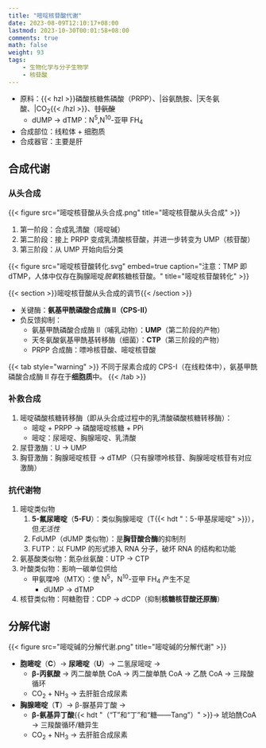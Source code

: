 ```yaml
---
title: "嘧啶核苷酸代谢"
date: 2023-08-09T12:10:17+08:00
lastmod: 2023-10-30T00:01:58+08:00
comments: true
math: false
weight: 93
tags:
    - 生物化学与分子生物学
    - 核苷酸
---
```


- 原料：{{< hzl >}}磷酸核糖焦磷酸（PRPP）、|谷氨酰胺、|天冬氨酸、|CO<sub>2</sub>{{< /hzl >}}、~~甘氨酸~~
    - dUMP → dTMP：N<sup>5</sup>,N<sup>10</sup>-亚甲 FH<sub>4</sub>
- 合成部位：线粒体 + 细胞质
- 合成器官：主要是肝

<!--more-->

## 合成代谢

### 从头合成

{{< figure src="嘧啶核苷酸从头合成.png" title="嘧啶核苷酸从头合成" >}}

1. 第一阶段：合成乳清酸（嘧啶碱）
2. 第二阶段：接上 PRPP 变成乳清酸核苷酸，并进一步转变为 UMP（核苷酸）
3. 第三阶段：从 UMP 开始向后分类

{{< figure src="嘧啶核苷酸转化.svg" embed=true caption="注意：TMP 即 dTMP，人体中仅存在胸腺嘧啶*脱氧*核糖核苷酸。" title="嘧啶核苷酸转化" >}}

{{< section >}}嘧啶核苷酸从头合成的调节{{< /section >}}

- 关键酶：**氨基甲酰磷酸合成酶 Ⅱ（CPS-Ⅱ）**
- 负反馈抑制：
    - 氨基甲酰磷酸合成酶 Ⅱ（哺乳动物）：**UMP**（第二阶段的产物）
    - 天冬氨酸氨基甲酰基转移酶（细菌）：**CTP**（第三阶段的产物）
    - PRPP 合成酶：嘌呤核苷酸、嘧啶核苷酸

{{< tab style="warning" >}}
不同于尿素合成的 CPS-Ⅰ（在线粒体中），氨基甲酰磷酸合成酶 Ⅱ 存在于**细胞质**中。
{{< /tab >}}

### 补救合成

1. 嘧啶磷酸核糖转移酶（即从头合成过程中的乳清酸磷酸核糖转移酶）：
    - 嘧啶 + PRPP → 磷酸嘧啶核糖 + PPi
    - 嘧啶：尿嘧啶、胸腺嘧啶、乳清酸
2. 尿苷激酶：U → UMP
3. 胸苷激酶：胸腺嘧啶核苷 → dTMP（只有腺嘌呤核苷、胸腺嘧啶核苷有对应激酶）

### 抗代谢物

1. 嘧啶类似物
    1. **5-氟尿嘧啶**（**5-FU**）：类似胸腺嘧啶（T{{< hdt "：5-甲基尿嘧啶" >}}），但*无活性*
    2. FdUMP（dUMP 类似物）：是**胸苷酸合酶**的抑制剂
    3. FUTP：以 FUMP 的形式掺入 RNA 分子，破坏 RNA 的结构和功能
2. 氨基酸类似物：氮杂丝氨酸：UTP → CTP
3. 叶酸类似物：影响一碳单位供给
    - 甲氨喋呤（MTX）：使 N<sup>5</sup>，N<sup>10</sup>-亚甲 FH<sub>4</sub> 产生不足
        - dUMP → dTMP
4. 核苷类似物：阿糖胞苷：CDP → dCDP（抑制**核糖核苷酸还原酶**）

## 分解代谢

{{< figure src="嘧啶碱的分解代谢.png" title="嘧啶碱的分解代谢" >}}

- **胞嘧啶**（**C**）→ **尿嘧啶**（**U**）→ 二氢尿嘧啶 →
    - **β-丙氨酸** → 丙二酸单酰 CoA → 丙二酸单酰 CoA → 乙酰 CoA → 三羧酸循环
    - CO<sub>2</sub> + NH<sub>3</sub> → 去肝脏合成尿素
- **胸腺嘧啶**（**T**）→ β-脲基异丁酸 →
    - **β-氨基异丁酸**{{< hdt "（“T”和“丁”和“糖——Tang”）" >}}→ 琥珀酰CoA → 三羧酸循环/糖异生
    - CO<sub>2</sub> + NH<sub>3</sub> → 去肝脏合成尿素


